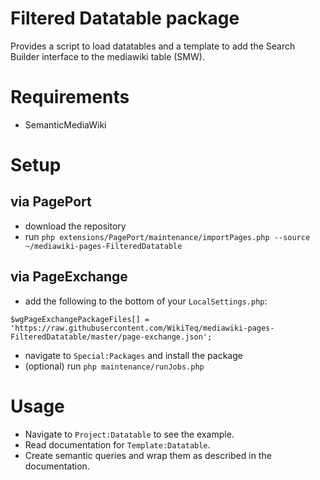 # Filtered Datatable package

Provides a script to load datatables and a template to add the Search Builder interface to the mediawiki table (SMW).

# Requirements

* SemanticMediaWiki

# Setup

## via PagePort 

* download the repository
* run `php extensions/PagePort/maintenance/importPages.php --source ~/mediawiki-pages-FilteredDatatable`

## via PageExchange

* add the following to the bottom of your `LocalSettings.php`: 
```
$wgPageExchangePackageFiles[] = 'https://raw.githubusercontent.com/WikiTeq/mediawiki-pages-FilteredDatatable/master/page-exchange.json';
```
* navigate to `Special:Packages` and install the package
* (optional) run `php maintenance/runJobs.php`

# Usage

* Navigate to `Project:Datatable` to see the example.
* Read documentation for `Template:Datatable`.
* Create semantic queries and wrap them as described in the documentation.
